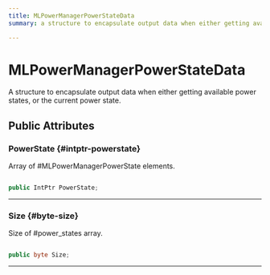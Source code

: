 ```yaml
---
title: MLPowerManagerPowerStateData
summary: a structure to encapsulate output data when either getting available power states, or the current power state. 

---
```


# MLPowerManagerPowerStateData




A structure to encapsulate output data when either getting available power states, or the current power state.   





## Public Attributes

### PowerState {#intptr-powerstate}

Array of #MLPowerManagerPowerState elements. 

```csharp

public IntPtr PowerState;

```






-----------

### Size {#byte-size}

Size of #power&#95;states array. 

```csharp

public byte Size;

```






-----------

